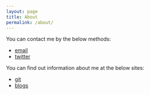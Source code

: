 ```yaml
---
layout: page
title: About
permalink: /about/
---
```


You can contact me by the below methods:

* [email](jeidee@gmail.com)
* [twitter](https://twitter.com/jeideeorigin)

You can find out information about me at the below sites:

* [git](https://github.com/jeidee)
* [blogs](https://jeidee.github.com)


[jekyll-organization]: https://github.com/jekyll
